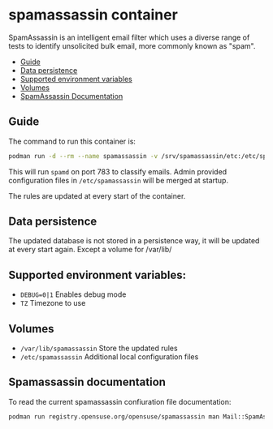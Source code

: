 # spamassassin container

SpamAssassin is an intelligent email filter which uses a diverse range
of tests to identify unsolicited bulk email, more commonly known as "spam".

- [Guide](#guide)
- [Data persistence](#data-persistence)
- [Supported environment variables](#supported-environment-variables)
- [Volumes](#volumes)
- [SpamAssassin Documentation](#spamassassin-documentation)

## Guide

The command to run this container is:

```sh
podman run -d --rm --name spamassassin -v /srv/spamassassin/etc:/etc/spamassassin -p 783:783 registry.opensuse.org/opensuse/spamassassin
```

This will run `spamd` on port 783 to classify emails. Admin provided
configuration files in `/etc/spamassassin` will be merged at startup.

The rules are updated at every start of the container.

## Data persistence

The updated database is not stored in a persistence way, it will be
updated at every start again. Except a volume for /var/lib/

## Supported environment variables:
- `DEBUG=0|1`		Enables debug mode
- `TZ`			Timezone to use

## Volumes
- `/var/lib/spamassassin`	Store the updated rules
- `/etc/spamassassin`		Additional local configuration files

## Spamassassin documentation

To read the current spamassassin confiuration file documentation:

```sh
podman run registry.opensuse.org/opensuse/spamassassin man Mail::SpamAssassin::Conf
```
